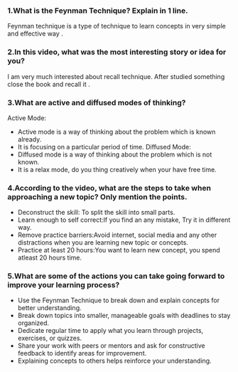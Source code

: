 ###  1.What is the Feynman Technique? Explain in 1 line.
Feynman technique is a type of technique to learn concepts in very simple and effective way .

### 2.In this video, what was the most interesting story or idea for you?
I am very much interested about recall technique. After studied something close the book and recall it .
### 3.What are active and diffused modes of thinking?
Active Mode:
* Active mode is a way of thinking about the problem which is known already.
* It is focusing on a particular period of time.
Diffused Mode:
* Diffused mode is a way of thinking about the problem which is not known.
* It is a relax mode, do you thing creatively when your have free time.


### 4.According to the video, what are the steps to take when approaching a new topic? Only mention the points.
* Deconstruct the skill: To split the skill into small parts.
* Learn enough to self correct:If you find an any mistake, Try it in different way.
* Remove practice barriers:Avoid internet, social media and any other distractions when you are learning new topic or concepts.
* Practice at least 20 hours:You want to learn new concept, you spend atleast 20 hours time.


### 5.What are some of the actions you can take going forward to improve your learning process?
* Use the Feynman Technique to break down and explain concepts for better understanding.
* Break down topics into smaller, manageable goals with deadlines to stay organized.
* Dedicate regular time to apply what you learn through projects, exercises, or quizzes.
* Share your work with peers or mentors and ask for constructive feedback to identify areas for improvement.
* Explaining concepts to others helps reinforce your understanding.
